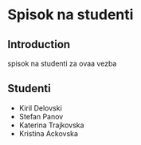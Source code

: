 # Spisok na studenti

## Introduction

spisok na studenti za ovaa vezba

## Studenti

- Kiril Delovski
- Stefan Panov
- Katerina Trajkovska
- Kristina Ackovska
